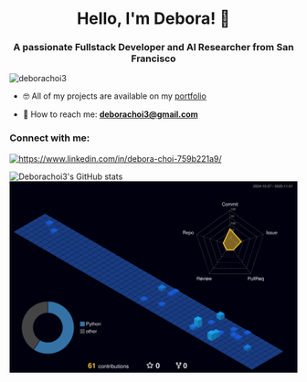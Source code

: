 <h1 align="center">Hello, I'm Debora! 🌷</h1>
<h3 align="center">A passionate Fullstack Developer and AI Researcher from San Francisco</h3>

<p align="left"> <img src="https://komarev.com/ghpvc/?username=deborachoi3&label=Profile%20views&color=ffa3dd&style=flat" alt="deborachoi3" /> </p>

- 🤓 All of my projects are available on my [portfolio](https://debora-choi.netlify.app/)

- 💌 How to reach me: **deborachoi3@gmail.com**

<h3 align="left">Connect with me:</h3>
<p align="left">
<a href="https://linkedin.com/in/https://www.linkedin.com/in/debora-choi-759b221a9/" target="blank"><img align="center" src="https://raw.githubusercontent.com/rahuldkjain/github-profile-readme-generator/master/src/images/icons/Social/linked-in-alt.svg" alt="https://www.linkedin.com/in/debora-choi-759b221a9/" height="30" width="40" /></a>
</p>

![Deborachoi3's GitHub stats](https://github-readme-stats.vercel.app/api?username=deborachoi3&show_icons=true&theme=tokyonight)
<img src="./profile-3d-contrib/profile-night-view.svg" width="550"/>
